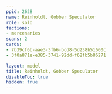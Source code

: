 ```yaml
---
ppid: 2628
name: Reinholdt, Gobber Speculator
role: solo
factions:
- mercenaries
scans: 2
cards:
- 7b39cf6b-aae3-3fb6-bcd8-5d238b51660c
- 3f0a871e-e385-3741-92dd-f62fb5b86271

layout: model
title: Reinholdt, Gobber Speculator
disableToc: true
hidden: true
---
```

